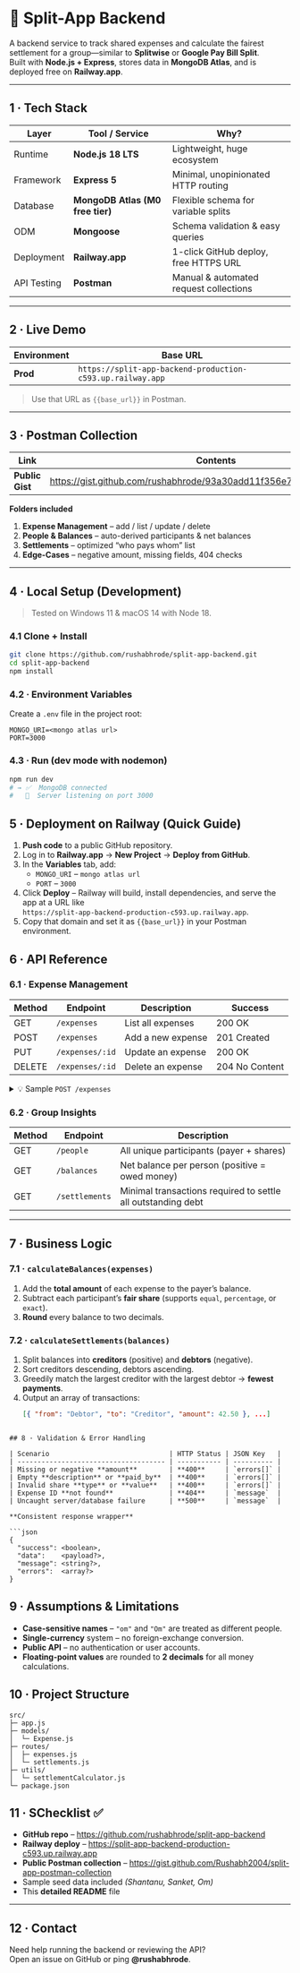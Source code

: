 # 💸 Split-App Backend

A backend service to track shared expenses and calculate the fairest settlement for a group—similar to **Splitwise** or **Google Pay Bill Split**.  
Built with **Node.js + Express**, stores data in **MongoDB Atlas**, and is deployed free on **Railway.app**.

---

## 1 · Tech Stack

| Layer            | Tool / Service                     | Why?                                       |
| ---------------- | ---------------------------------- | ------------------------------------------ |
| Runtime          | **Node.js 18 LTS**                 | Lightweight, huge ecosystem                |
| Framework        | **Express 5**                      | Minimal, unopinionated HTTP routing        |
| Database         | **MongoDB Atlas (M0 free tier)**   | Flexible schema for variable splits        |
| ODM              | **Mongoose**                       | Schema validation & easy queries           |
| Deployment       | **Railway.app**                    | 1-click GitHub deploy, free HTTPS URL      |
| API Testing      | **Postman**                        | Manual & automated request collections     |

---

## 2 · Live Demo

| Environment | Base URL |
| ----------- | -------- |
| **Prod**    | `https://split-app-backend-production-c593.up.railway.app` |

> Use that URL as `{{base_url}}` in Postman.

---

## 3 · Postman Collection

| Link | Contents |
| ---- | -------- |
| **Public Gist** | <https://gist.github.com/rushabhrode/93a30add11f356e79d8c5120ea8d3d95> |

**Folders included**

1. **Expense Management** – add / list / update / delete  
2. **People & Balances** – auto-derived participants & net balances  
3. **Settlements** – optimized “who pays whom” list  
4. **Edge-Cases** – negative amount, missing fields, 404 checks

---

## 4 · Local Setup (Development)

> Tested on Windows 11 & macOS 14 with Node 18.

### 4.1  Clone + Install
```bash
git clone https://github.com/rushabhrode/split-app-backend.git
cd split-app-backend
npm install
```

### 4.2 · Environment Variables  
Create a `.env` file in the project root:

```env
MONGO_URI=<mongo atlas url>
PORT=3000
```

### 4.3 · Run (dev mode with nodemon)

```bash
npm run dev
# → ✅  MongoDB connected
#   🚀  Server listening on port 3000
```

## 5 · Deployment on Railway (Quick Guide)

1. **Push code** to a public GitHub repository.  
2. Log in to **Railway.app** → **New Project** → **Deploy from GitHub**.  
3. In the **Variables** tab, add:  
   - `MONGO_URI` – `mongo atlas url`  
   - `PORT` – `3000`  
4. Click **Deploy** – Railway will build, install dependencies, and serve the app at a URL like  
   `https://split-app-backend-production-c593.up.railway.app`.  
5. Copy that domain and set it as `{{base_url}}` in your Postman environment.


## 6 · API Reference

### 6.1 · Expense Management

| Method | Endpoint        | Description             | Success |
| ------ | --------------- | ----------------------- | ------- |
| GET    | `/expenses`     | List all expenses       | 200 OK  |
| POST   | `/expenses`     | Add a new expense       | 201 Created |
| PUT    | `/expenses/:id` | Update an expense       | 200 OK  |
| DELETE | `/expenses/:id` | Delete an expense       | 204 No Content |

<details>
  <summary>💡 Sample <code>POST /expenses</code></summary>


POST /expenses
Content-Type: application/json

```json
{
  "amount": 600,
  "description": "Dinner at restaurant",
  "paid_by": "Shantanu",
  "shares": [
    { "person": "Shantanu", "type": "equal" },
    { "person": "Sanket",   "type": "equal" },
    { "person": "Om",       "type": "equal" }
  ]
}
```
</details>

### 6.2 · Group Insights

| Method | Endpoint          | Description                                                   |
| ------ | ---------------- | ------------------------------------------------------------- |
| GET    | `/people`        | All unique participants (payer + shares)                      |
| GET    | `/balances`      | Net balance per person (positive = owed money)                |
| GET    | `/settlements`   | Minimal transactions required to settle all outstanding debt |

---

## 7 · Business Logic

### 7.1 · `calculateBalances(expenses)`
1. Add the **total amount** of each expense to the payer’s balance.  
2. Subtract each participant’s **fair share** (supports `equal`, `percentage`, or `exact`).  
3. **Round** every balance to two decimals.

### 7.2 · `calculateSettlements(balances)`
1. Split balances into **creditors** (positive) and **debtors** (negative).  
2. Sort creditors descending, debtors ascending.  
3. Greedily match the largest creditor with the largest debtor → **fewest payments**.  
4. Output an array of transactions:  
   ```json
   [{ "from": "Debtor", "to": "Creditor", "amount": 42.50 }, ...]
```

## 8 · Validation & Error Handling

| Scenario                              | HTTP Status | JSON Key   |
| ------------------------------------- | ----------- | ---------- |
| Missing or negative **amount**        | **400**     | `errors[]` |
| Empty **description** or **paid_by**  | **400**     | `errors[]` |
| Invalid share **type** or **value**   | **400**     | `errors[]` |
| Expense ID **not found**              | **404**     | `message`  |
| Uncaught server/database failure      | **500**     | `message`  |

**Consistent response wrapper**

```json
{
  "success": <boolean>,
  "data":    <payload?>,
  "message": <string?>,
  "errors":  <array?>
}
```
## 9 · Assumptions & Limitations

- **Case-sensitive names** – `"om"` and `"Om"` are treated as different people.  
- **Single-currency** system – no foreign-exchange conversion.  
- **Public API** – no authentication or user accounts.  
- **Floating-point values** are rounded to **2 decimals** for all money calculations.

## 10 · Project Structure

```plaintext
src/
├─ app.js
├─ models/
│  └─ Expense.js
├─ routes/
│  ├─ expenses.js
│  └─ settlements.js
├─ utils/
│  └─ settlementCalculator.js
└─ package.json
```

## 11 · SChecklist ✅

- **GitHub repo** – <https://github.com/rushabhrode/split-app-backend>  
- **Railway deploy** – <https://split-app-backend-production-c593.up.railway.app>  
- **Public Postman collection** – <https://gist.github.com/Rushabh2004/split-app-postman-collection>  
- Sample seed data included *(Shantanu, Sanket, Om)*  
- This **detailed README** file

---

## 12 · Contact

Need help running the backend or reviewing the API?  
Open an issue on GitHub or ping **@rushabhrode**.  
